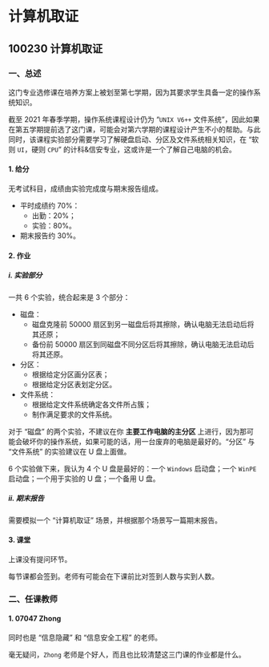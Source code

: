 # 计算机取证

## 100230 计算机取证

### 一、总述

这门专业选修课在培养方案上被划至第七学期，因为其要求学生具备一定的操作系统知识。

截至 2021 年春季学期，操作系统课程设计仍为 “`UNIX V6++` 文件系统”，因此如果在第五学期提前选了这门课，可能会对第六学期的课程设计产生不小的帮助。与此同时，该课程实验部分需要学习了解硬盘启动、分区及文件系统相关知识，在 “软则 `UI`，硬则 `CPU`” 的计科&信安专业，这或许是一个了解自己电脑的机会。

#### 1. 给分

无考试科目，成绩由实验完成度与期末报告组成。

* 平时成绩约 70%：
  * 出勤：20%；
  * 实验：80%。
* 期末报告约 30%。

#### 2. 作业

##### i. 实验部分

一共 6 个实验，统合起来是 3 个部分：

* 磁盘：
  * 磁盘克隆前 50000 扇区到另一磁盘后将其擦除，确认电脑无法启动后将其还原；
  * 备份前 50000 扇区到同磁盘不同分区后将其擦除，确认电脑无法启动后将其还原。
* 分区：
  * 根据给定分区画分区表；
  * 根据给定分区表划定分区。
* 文件系统：
  * 根据给定文件系统确定各文件所占簇；
  * 制作满足要求的文件系统。

对于 “磁盘” 的两个实验，不建议在你 **主要工作电脑的主分区** 上进行，因为那可能会破坏你的操作系统，如果可能的话，用一台废弃的电脑是最好的。“分区” 与 “文件系统” 的实验建议在 U 盘上面做。

6 个实验做下来，我认为 4 个 U 盘是最好的：一个 `Windows` 启动盘；一个 `WinPE` 启动盘；一个用于实验的 U 盘；一个备用 U 盘。

##### ii. 期末报告

需要模拟一个 “计算机取证” 场景，并根据那个场景写一篇期末报告。

#### 3. 课堂

上课没有提问环节。

每节课都会签到。老师有可能会在下课前比对签到人数与实到人数。

### 二、任课教师

#### 1. 07047 Zhong

同时也是 “信息隐藏” 和 “信息安全工程” 的老师。

毫无疑问，`Zhong` 老师是个好人，而且也比较清楚这三门课的作业都是什么。
